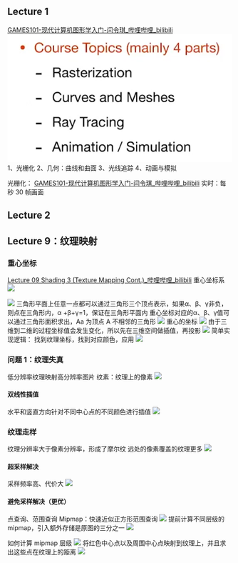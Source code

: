 ## Lecture 1
[GAMES101-现代计算机图形学入门-闫令琪\_哔哩哔哩\_bilibili](https://www.bilibili.com/video/BV1X7411F744/?spm_id_from=333.337.search-card.all.click&vd_source=f8bf73f9a2b495eaf6f8446fa6016bc7)
![](https://raw.githubusercontent.com/acdefg/cdn/main/obsidian/202407302129317.png)
1、光栅化
2、几何：曲线和曲面
3、光线追踪
4、动画与模拟

光栅化：
[GAMES101-现代计算机图形学入门-闫令琪\_哔哩哔哩\_bilibili](https://www.bilibili.com/video/BV1X7411F744?t=1763.8)
实时：每秒 30 帧画面

## Lecture 2

## Lecture 9：纹理映射

### 重心坐标
[Lecture 09 Shading 3 (Texture Mapping Cont.)\_哔哩哔哩\_bilibili](https://www.bilibili.com/video/BV1X7411F744?spm_id_from=333.788.videopod.episodes&vd_source=f8bf73f9a2b495eaf6f8446fa6016bc7&p=9)
重心坐标系
![](http://cdn.ljc0606.cn/obsidian/202507021627792.png)

![](http://cdn.ljc0606.cn/obsidian/202507021623114.png)
三角形平面上任意一点都可以通过三角形三个顶点表示，如果α、β、γ非负，则点在三角形内，α
+β+γ=1，保证在三角形平面内
重心坐标对应的α、β、γ值可以通过三角形面积求出，Aa 为顶点 A 不相邻的三角形
![](http://cdn.ljc0606.cn/obsidian/202507021626309.png)
重心的坐标
![](http://cdn.ljc0606.cn/obsidian/202507021628108.png)
由于三维到二维的过程坐标值会发生变化，所以先在三维空间做插值，再投影
![](http://cdn.ljc0606.cn/obsidian/202507021633382.png)
简单实现逻辑：
找到纹理坐标，找到对应颜色，应用
![](http://cdn.ljc0606.cn/obsidian/202507021634526.png)
### 问题 1：纹理失真
低分辨率纹理映射高分辨率图片
纹素：纹理上的像素
![](http://cdn.ljc0606.cn/obsidian/202507021636106.png)
#### 双线性插值
水平和竖直方向针对不同中心点的不同颜色进行插值
![](http://cdn.ljc0606.cn/obsidian/202507021639109.png)

### 纹理走样
纹理分辨率大于像素分辨率，形成了摩尔纹
远处的像素覆盖的纹理更多
![](http://cdn.ljc0606.cn/obsidian/202507021644939.png)

#### 超采样解决
采样频率高、代价大
![](http://cdn.ljc0606.cn/obsidian/202507021645080.png)

#### 避免采样解决（更优）
点查询、范围查询
Mipmap：快速近似正方形范围查询
![](http://cdn.ljc0606.cn/obsidian/202507021654174.png)
提前计算不同层级的 mipmap，引入额外存储是原图的三分之一
![](http://cdn.ljc0606.cn/obsidian/202507021655608.png)

如何计算 mipmap 层级
![](http://cdn.ljc0606.cn/obsidian/202507021658046.png)
将红色中心点以及周围中心点映射到纹理上，并且求出这些点在纹理上的距离
![](http://cdn.ljc0606.cn/obsidian/202507021658713.png)
